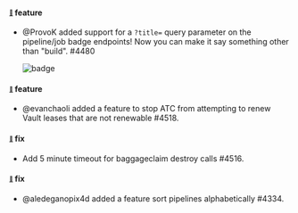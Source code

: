 #### <sub><sup><a name="v560-note-4480" href="#v560-note-4480">:link:</a></sup></sub> feature

* @ProvoK added support for a `?title=` query parameter on the pipeline/job
  badge endpoints! Now you can make it say something other than "build". #4480

  ![badge](https://ci.concourse-ci.org/api/v1/teams/main/pipelines/concourse/badge?title=check%20it%20out)

#### <sub><sup><a name="v561-note-4518" href="#v561-note-4518">:link:</a></sup></sub> feature

* @evanchaoli added a feature to stop ATC from attempting to renew Vault leases that are not renewable #4518.

#### <sub><sup><a name="v561-note-4516" href="#v561-note-4516">:link:</a></sup></sub> fix

* Add 5 minute timeout for baggageclaim destroy calls #4516.

#### <sub><sup><a name="v561-note-4334" href="#v561-note-4334">:link:</a></sup></sub> fix

* @aledeganopix4d added a feature sort pipelines alphabetically #4334.
